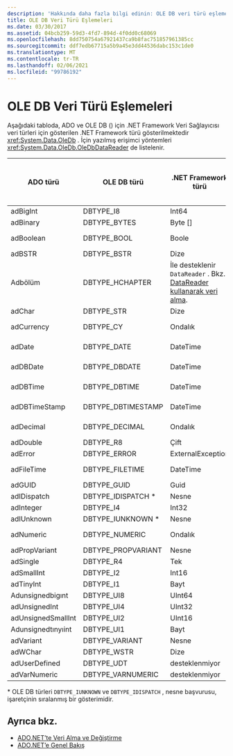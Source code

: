 ```yaml
---
description: 'Hakkında daha fazla bilgi edinin: OLE DB veri türü eşlemeleri'
title: OLE DB Veri Türü Eşlemeleri
ms.date: 03/30/2017
ms.assetid: 04bcb259-59d3-4fd7-894d-4f0dd0c68069
ms.openlocfilehash: 8dd750754a67921437ca9b8fac751857961385cc
ms.sourcegitcommit: ddf7edb67715a5b9a45e3dd44536dabc153c1de0
ms.translationtype: MT
ms.contentlocale: tr-TR
ms.lasthandoff: 02/06/2021
ms.locfileid: "99786192"
---
```

# <a name="ole-db-data-type-mappings"></a>OLE DB Veri Türü Eşlemeleri

Aşağıdaki tabloda, ADO ve OLE DB () için .NET Framework Veri Sağlayıcısı veri türleri için gösterilen .NET Framework türü gösterilmektedir <xref:System.Data.OleDb> . İçin yazılmış erişimci yöntemleri <xref:System.Data.OleDb.OleDbDataReader> de listelenir.  
  
|ADO türü|OLE DB türü|.NET Framework türü|Türü belirlenmiş erişimci .NET Framework|  
|--------------|-----------------|----------------------------------------------------------------------|--------------------------------------------------------------------------------|  
|adBigInt|DBTYPE_I8|Int64|GetInt64()|  
|adBinary|DBTYPE_BYTES|Byte []|GetBytes ()|  
|adBoolean|DBTYPE_BOOL|Boole|GetBoolean ()|  
|adBSTR|DBTYPE_BSTR|Dize|GetString ()|  
|Adbölüm|DBTYPE_HCHAPTER|İle desteklenir `DataReader` . Bkz. [DataReader kullanarak veri alma](retrieving-data-using-a-datareader.md).|GetValue ()|  
|adChar|DBTYPE_STR|Dize|GetString ()|  
|adCurrency|DBTYPE_CY|Ondalık|GetDecimal ()|  
|adDate|DBTYPE_DATE|DateTime|GetDateTime ()|  
|adDBDate|DBTYPE_DBDATE|DateTime|GetDateTime ()|  
|adDBTime|DBTYPE_DBTIME|DateTime|GetDateTime ()|  
|adDBTimeStamp|DBTYPE_DBTIMESTAMP|DateTime|GetDateTime ()|  
|adDecimal|DBTYPE_DECIMAL|Ondalık|GetDecimal ()|  
|adDouble|DBTYPE_R8|Çift|GetDouble ()|  
|adError|DBTYPE_ERROR|ExternalException|GetValue ()|  
|adFileTime|DBTYPE_FILETIME|DateTime|GetDateTime ()|  
|adGUID|DBTYPE_GUID|Guid|GetGuid ()|  
|adIDispatch|DBTYPE_IDISPATCH *|Nesne|GetValue ()|  
|adInteger|DBTYPE_I4|Int32|Getınt32 ()|  
|adIUnknown|DBTYPE_IUNKNOWN *|Nesne|GetValue ()|  
|adNumeric|DBTYPE_NUMERIC|Ondalık|GetDecimal ()|  
|adPropVariant|DBTYPE_PROPVARIANT|Nesne|GetValue ()|  
|adSingle|DBTYPE_R4|Tek|GetFloat ()|  
|adSmallInt|DBTYPE_I2|Int16|Getınt16 ()|  
|adTinyInt|DBTYPE_I1|Bayt|GetByte ()|  
|Adunsignedbigınt|DBTYPE_UI8|UInt64|GetValue ()|  
|adUnsignedInt|DBTYPE_UI4|UInt32|GetValue ()|  
|adUnsignedSmallInt|DBTYPE_UI2|UInt16|GetValue ()|  
|Adunsignedtınyıint|DBTYPE_UI1|Bayt|GetByte ()|  
|adVariant|DBTYPE_VARIANT|Nesne|GetValue ()|  
|adWChar|DBTYPE_WSTR|Dize|GetString ()|  
|adUserDefined|DBTYPE_UDT|desteklenmiyor||  
|adVarNumeric|DBTYPE_VARNUMERIC|desteklenmiyor||  
  
 \* OLE DB türleri `DBTYPE_IUNKNOWN` ve `DBTYPE_IDISPATCH` , nesne başvurusu, işaretçinin sıralanmış bir gösterimidir.  
  
## <a name="see-also"></a>Ayrıca bkz.

- [ADO.NET’te Veri Alma ve Değiştirme](retrieving-and-modifying-data.md)
- [ADO.NET’e Genel Bakış](ado-net-overview.md)
